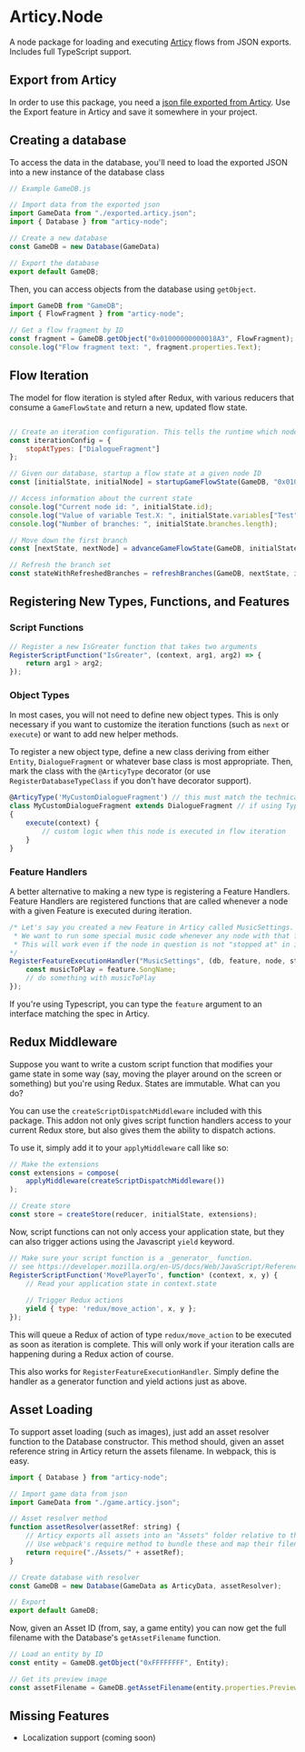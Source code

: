 # Articy.Node

A node package for loading and executing [Articy](http://www.articy.com) flows from JSON exports. Includes full TypeScript support.

## Export from Articy

In order to use this package, you need a [json file exported from Articy](https://www.articy.com/help/Exports_JSON.html). Use the Export feature in Articy and save it somewhere in your project.

## Creating a database

To access the data in the database, you'll need to load the exported JSON into a new instance of the database class

```js
// Example GameDB.js

// Import data from the exported json
import GameData from "./exported.articy.json";
import { Database } from "articy-node";

// Create a new database
const GameDB = new Database(GameData)

// Export the database
export default GameDB;
```

Then, you can access objects from the database using `getObject`.

```js
import GameDB from "GameDB";
import { FlowFragment } from "articy-node";

// Get a flow fragment by ID
const fragment = GameDB.getObject("0x01000000000018A3", FlowFragment);
console.log("Flow fragment text: ", fragment.properties.Text);
```

## Flow Iteration

The model for flow iteration is styled after Redux, with various reducers that consume a `GameFlowState` and return a new, updated flow state.

```js

// Create an iteration configuration. This tells the runtime which nodes it should stop on
const iterationConfig = { 
    stopAtTypes: ["DialogueFragment"]
};

// Given our database, startup a flow state at a given node ID
const [initialState, initialNode] = startupGameFlowState(GameDB, "0x01000000000018A3", iterationConfig);

// Access information about the current state
console.log("Current node id: ", initialState.id);
console.log("Value of variable Test.X: ", initialState.variables["Test"]["X"]);
console.log("Number of branches: ", initialState.branches.length);

// Move down the first branch
const [nextState, nextNode] = advanceGameFlowState(GameDB, initialState, iterationConfig, 0);

// Refresh the branch set
const stateWithRefreshedBranches = refreshBranches(GameDB, nextState, iterationConfig);

```

## Registering New Types, Functions, and Features

### Script Functions

```js
// Register a new IsGreater function that takes two arguments
RegisterScriptFunction("IsGreater", (context, arg1, arg2) => {
    return arg1 > arg2;
});
```

### Object Types

In most cases, you will not need to define new object types. This is only necessary if you want to customize the iteration functions (such as `next` or `execute`) or want to add new helper methods.

To register a new object type, define a new class deriving from either `Entity`, `DialogueFragment` or whatever base class is most appropriate. Then, mark the class with the `@ArticyType` decorator (or use `RegisterDatabaseTypeClass` if you don't have decorator support).

```js
@ArticyType('MyCustomDialogueFragment') // this must match the technical name of your custom Template in Articy
class MyCustomDialogueFragment extends DialogueFragment // if using Typescript, you can add a <TemplateType> here to add type support for the template's features
{
    execute(context) {
        // custom logic when this node is executed in flow iteration
    }
}
```

### Feature Handlers

A better alternative to making a new type is registering a Feature Handlers. Feature Handlers are registered functions that are called whenever a node with a given Feature is executed during iteration. 

```js
/* Let's say you created a new Feature in Articy called MusicSettings. It has one string in it called SongName.
 * We want to run some special music code whenever any node with that feature is executed as part of iteration.
 * This will work even if the node in question is not "stopped at" in iteration, and just passed over.
*/
RegisterFeatureExecutionHandler("MusicSettings", (db, feature, node, state) => {
    const musicToPlay = feature.SongName;
    // do something with musicToPlay
});
```

If you're using Typescript, you can type the `feature` argument to an interface matching the spec in Articy.

## Redux Middleware

Suppose you want to write a custom script function that modifies your game state in some way (say, moving the player around on the screen or something) but you're using Redux. States are immutable. What can you do?

You can use the `createScriptDispatchMiddleware` included with this package. This addon not only gives script function handlers access to your current Redux store, but also gives them the ability to dispatch actions.

To use it, simply add it to your `applyMiddleware` call like so:

```js
// Make the extensions
const extensions = compose(
    applyMiddleware(createScriptDispatchMiddleware())
);

// Create store
const store = createStore(reducer, initialState, extensions);
```

Now, script functions can not only access your application state, but they can also trigger actions using the Javascript `yield` keyword.

```js
// Make sure your script function is a _generator_ function. 
// see https://developer.mozilla.org/en-US/docs/Web/JavaScript/Reference/Statements/function*
RegisterScriptFunction('MovePlayerTo', function* (context, x, y) {
    // Read your application state in context.state
    
    // Trigger Redux actions
    yield { type: 'redux/move_action', x, y };
});
```

This will queue a Redux of action of type `redux/move_action` to be executed as soon as iteration is complete. This will only work if your iteration calls are happening during a Redux action of course.

This also works for `RegisterFeatureExecutionHandler`. Simply define the handler as a generator function and yield actions just as above.

## Asset Loading

To support asset loading (such as images), just add an asset resolver function to the Database constructor. This method should, given an asset reference string in Articy return the assets filename. In webpack, this is easy.

```js
import { Database } from "articy-node";

// Import game data from json
import GameData from "./game.articy.json";

// Asset resolver method
function assetResolver(assetRef: string) {
    // Articy exports all assets into an "Assets" folder relative to the exported .json file
    // Use webpack's require method to bundle these and map their filenames
    return require("./Assets/" + assetRef);
}

// Create database with resolver
const GameDB = new Database(GameData as ArticyData, assetResolver);

// Export
export default GameDB;
```

Now, given an Asset ID (from, say, a game entity) you can now get the full filename with the Database's `getAssetFilename` function.

```js
// Load an entity by ID
const entity = GameDB.getObject("0xFFFFFFFF", Entity);

// Get its preview image
const assetFilename = GameDB.getAssetFilename(entity.properties.PreviewImage.Asset);
```

## Missing Features

* Localization support (coming soon)